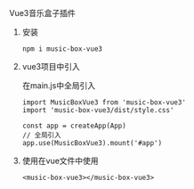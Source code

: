 Vue3音乐盒子插件

1. 安装

   ```
   npm i music-box-vue3
   ```

   

2. vue3项目中引入

   在main.js中全局引入

   ```
   import MusicBoxVue3 from 'music-box-vue3'
   import 'music-box-vue3/dist/style.css'
   
   const app = createApp(App)
   // 全局引入
   app.use(MusicBoxVue3).mount('#app')
   ```

3. 使用在vue文件中使用

   ```
   <music-box-vue3></music-box-vue3>
   ```